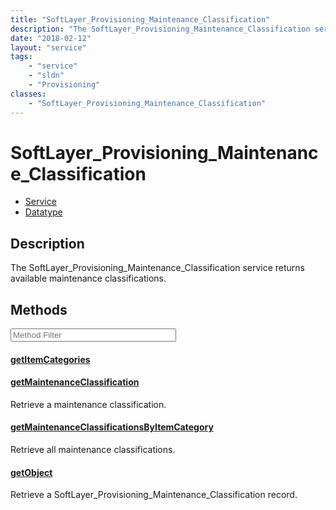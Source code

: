 ```yaml
---
title: "SoftLayer_Provisioning_Maintenance_Classification"
description: "The SoftLayer_Provisioning_Maintenance_Classification service returns available maintenance classifications."
date: "2018-02-12"
layout: "service"
tags:
    - "service"
    - "sldn"
    - "Provisioning"
classes:
    - "SoftLayer_Provisioning_Maintenance_Classification"
---
```

# SoftLayer_Provisioning_Maintenance_Classification
<div id='service-datatype'>
    <ul id='sldn-reference-tabs'>
    <li id='service'> <a href='/reference/services/SoftLayer_Provisioning_Maintenance_Classification' >Service</a></li>    <li id='datatype'> <a href='/reference/datatypes/SoftLayer_Provisioning_Maintenance_Classification' >Datatype</a></li>
    </ul>
</div>

## Description


The SoftLayer_Provisioning_Maintenance_Classification service returns available maintenance classifications. 



        
<div id="properties" class="content service-content">

## Methods

<div class="view-filters">
    <div class="clearfix">
        <div class="search-input-box">
            <input placeholder="Method Filter" onkeyup="titleSearch(inputId='edit-combine', divId='method-div', elementClass='method-row')" 
                type="text" id="edit-combine" value="" size="30" maxlength="128" class="form-text">
        </div>
    </div>
</div>

<div id="method-div">

<div class="method-row">

#### [getItemCategories](/reference/services/SoftLayer_Provisioning_Maintenance_Classification/getItemCategories)


</div>

<div class="method-row">

#### [getMaintenanceClassification](/reference/services/SoftLayer_Provisioning_Maintenance_Classification/getMaintenanceClassification)
Retrieve a maintenance classification.

</div>

<div class="method-row">

#### [getMaintenanceClassificationsByItemCategory](/reference/services/SoftLayer_Provisioning_Maintenance_Classification/getMaintenanceClassificationsByItemCategory)
Retrieve all maintenance classifications.

</div>

<div class="method-row">

#### [getObject](/reference/services/SoftLayer_Provisioning_Maintenance_Classification/getObject)
Retrieve a SoftLayer_Provisioning_Maintenance_Classification record.

</div>
</div>

</div>

